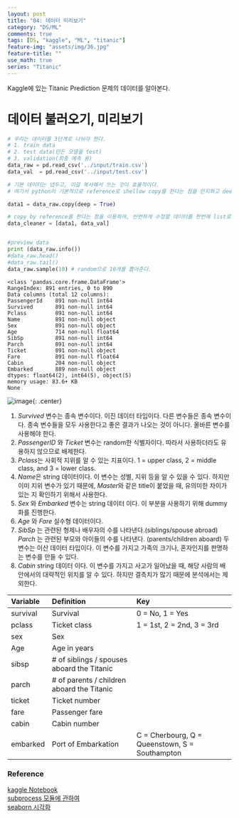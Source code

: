 ```yaml
---
layout: post
title: "04: 데이터 미리보기"
category: "DS/ML"
comments: true
tags: [DS, "kaggle", "ML", "titanic"]
feature-img: "assets/img/36.jpg"
feature-title: ""
use_math: true
series: "Titanic"
---
```


Kaggle에 있는 Titanic Prediction 문제의 데이터를 알아본다.

# 데이터 불러오기, 미리보기

```python
# 우리는 데이터를 3단계로 나눠야 한다.
# 1. train data
# 2. test data(만든 모델을 test)
# 3. validation(최종 예측 용)
data_raw = pd.read_csv('../input/train.csv')
data_val  = pd.read_csv('../input/test.csv')

# 기본 데이터는 냅두고, 이걸 복사해서 쓰는 것이 효율적이다.
# 여기서 python이 기본적으로 reference로 shellow copy를 한다는 점을 인지하고 deep copy를 해야한다.

data1 = data_raw.copy(deep = True)

# copy by reference를 한다는 점을 이용하여, 빈번하게 수정할 데이터를 한번에 list로 갖고 있자.
data_cleaner = [data1, data_val]


#preview data
print (data_raw.info())
#data_raw.head()
#data_raw.tail()
data_raw.sample(10) # random으로 10개를 뽑아준다.
```

```
<class 'pandas.core.frame.DataFrame'>
RangeIndex: 891 entries, 0 to 890
Data columns (total 12 columns):
PassengerId    891 non-null int64
Survived       891 non-null int64
Pclass         891 non-null int64
Name           891 non-null object
Sex            891 non-null object
Age            714 non-null float64
SibSp          891 non-null int64
Parch          891 non-null int64
Ticket         891 non-null object
Fare           891 non-null float64
Cabin          204 non-null object
Embarked       889 non-null object
dtypes: float64(2), int64(5), object(5)
memory usage: 83.6+ KB
None
```

![image](https://user-images.githubusercontent.com/37871541/81077453-f8ddbf80-8f27-11ea-9e54-e7a3ebcaf537.png){: .center}


1. *Survived* 변수는 종속 변수이다. 이진 데이터 타입이다. 다른 변수들은 종속 변수이다. 종속 변수들을 모두 사용한다고 좋은 결과가 나오는 것이 아니다. 올바른 변수를 사용해야 한다.
2. *PassengerID* 와 *Ticket* 변수는 random한 식별자이다. 따라서 사용하더라도 유용하지 않으므로 배제한다.
3. *Pclass*는 사회적 지위를 알 수 있는 지표이다. 1 = upper class, 2 = middle class, and 3 = lower class.
4. *Name*은 string 데이터이다. 이 변수는 성별, 지위 등을 알 수 있을 수 있다. 하지만 이미 지위 변수가 있기 때문에, *Master*와 같은 title이 붙었을 때, 유의미한 차이가 있는 지 확인하기 위해서 사용한다. 
5. *Sex* 와 *Embarked* 변수는 string 데이터 이다. 이 부분을 사용하기 위해 dummy화를 진행한다.
6. *Age* 와 *Fare* 실수형 데이터이다.
7. *SibSp* 는 관련된 형제나 배우자의 수를 나타낸다.(siblings/spouse abroad) *Parch* 는 관련된 부모와 아이들의 수를 나타낸다. (parents/children aboard) 두 변수는 이산 데이터 타입이다. 이 변수를 가지고 가족의 크기나, 혼자인지를 판명하는 변수를 만들 수 있다.
8. *Cabin* string 데이터 이다. 이 변수를 가지고 사고가 일어났을 때, 해당 사람의 배 안에서의 대략적인 위치를 알 수 있다. 하지만 결측치가 많기 때문에 분석에서는 제외한다.



| Variable | Definition                                 | Key                                            |
| :------- | :----------------------------------------- | :--------------------------------------------- |
| survival | Survival                                   | 0 = No, 1 = Yes                                |
| pclass   | Ticket class                               | 1 = 1st, 2 = 2nd, 3 = 3rd                      |
| sex      | Sex                                        |                                                |
| Age      | Age in years                               |                                                |
| sibsp    | # of siblings / spouses aboard the Titanic |                                                |
| parch    | # of parents / children aboard the Titanic |                                                |
| ticket   | Ticket number                              |                                                |
| fare     | Passenger fare                             |                                                |
| cabin    | Cabin number                               |                                                |
| embarked | Port of Embarkation                        | C = Cherbourg, Q = Queenstown, S = Southampton |


### Reference
[kaggle Notebook](https://www.kaggle.com/ldfreeman3/a-data-science-framework-to-achieve-99-accuracy#)  
[subprocess 모듈에 관하여](http://blog.naver.com/PostView.nhn?blogId=sagala_soske&logNo=221280201722&redirect=Dlog&widgetTypeCall=true&directAccess=false)  
[seaborn 시각화](https://datascienceschool.net/view-notebook/4c2d5ff1caab4b21a708cc662137bc65/)

